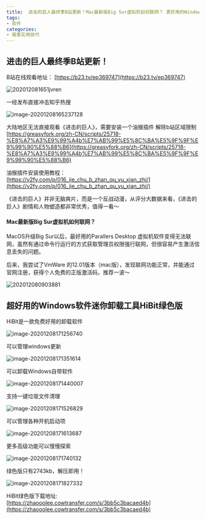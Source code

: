 ```yaml
---
title:  进击的巨人最终季B站更新！Mac最新版Big Sur虚拟机如何联网？ 更好用的Windows软件卸载工具HiBit绿色版
tags:
- 软件
categories:
- 极客实用技巧
---
```


## 进击的巨人最终季B站更新！

B站在线观看地址： [https://b23.tv/ep369747](https://b23.tv/ep369747)



![202012081651jvren](https://v2fy.com/asset/0i/jikemiji/jikemiji-md/2020-12-08-birthday.assets/202012081651jvren.png)

一经发布直接冲击知乎热搜

![image-20201208165237128](https://v2fy.com/asset/0i/jikemiji/jikemiji-md/2020-12-08-birthday.assets/image-20201208165237128.png)



大陆地区无法直接观看《进击的巨人》，需要安装一个油猴插件 解除b站区域限制  [https://greasyfork.org/zh-CN/scripts/25718-%E8%A7%A3%E9%99%A4b%E7%AB%99%E5%8C%BA%E5%9F%9F%E9%99%90%E5%88%B6](https://greasyfork.org/zh-CN/scripts/25718-%E8%A7%A3%E9%99%A4b%E7%AB%99%E5%8C%BA%E5%9F%9F%E9%99%90%E5%88%B6)


油猴插件安装使用教程：[https://v2fy.com/p/016_jie_chu_b_zhan_qu_yu_xian_zhi/](https://v2fy.com/p/016_jie_chu_b_zhan_qu_yu_xian_zhi/)



《进击的巨人》并非无脑爽片，而是一个反战动漫，从评分大数据来看，《进击的巨人》剧情和人物塑造都非常优秀，值得一看～



#### Mac最新版Big Sur虚拟机如何联网？

MacOS升级Big Sur以后，最好用的Parallers Desktop 虚拟机软件变得无法联网，虽然有通过命令行运行的方式获取管理员权限强行联网，但很容易产生激活信息丢失的问题。

后来，我尝试了VmWare 的12.01版本（mac版），发现联网功能正常，并能通过官网注册，获得个人免费的正版激活码，推荐一波～



![202012080903881](https://v2fy.com/asset/0i/jikemiji/jikemiji-md/2020-12-08-birthday.assets/202012080903881.png)



## 超好用的Windows软件迷你卸载工具HiBit绿色版

HiBit是一款免费好用的卸载软件

![image-20201208171256740](https://v2fy.com/asset/0i/jikemiji/jikemiji-md/2020-12-08-birthday.assets/image-20201208171256740.png)

可以管理windows更新

![image-20201208171351614](https://v2fy.com/asset/0i/jikemiji/jikemiji-md/2020-12-08-birthday.assets/image-20201208171351614.png)

可以卸载Windows自带软件

![image-20201208171440007](https://v2fy.com/asset/0i/jikemiji/jikemiji-md/2020-12-08-birthday.assets/image-20201208171440007.png)



支持一键垃圾文件清理



![image-20201208171526829](https://v2fy.com/asset/0i/jikemiji/jikemiji-md/2020-12-08-birthday.assets/image-20201208171526829.png)





可以管理各种开机启动项



![image-20201208171613687](https://v2fy.com/asset/0i/jikemiji/jikemiji-md/2020-12-08-birthday.assets/image-20201208171613687.png)





更多高级功能可以慢慢探索



![image-20201208171740132](https://v2fy.com/asset/0i/jikemiji/jikemiji-md/2020-12-08-birthday.assets/image-20201208171740132.png)



绿色版只有2743kb，解压即用！



![image-20201208171827332](https://v2fy.com/asset/0i/jikemiji/jikemiji-md/2020-12-08-birthday.assets/image-20201208171827332.png)

HiBit绿色版下载地址:  [https://zhaooolee.cowtransfer.com/s/3bb5c3bacaed4b](https://zhaooolee.cowtransfer.com/s/3bb5c3bacaed4b)






